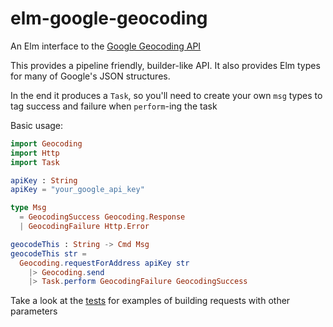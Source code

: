 # elm-google-geocoding

An Elm interface to the [Google Geocoding API](https://developers.google.com/maps/documentation/geocoding/intro)

This provides a pipeline friendly, builder-like API. It also provides Elm types for many of Google's JSON structures.

In the end it produces a `Task`, so you'll need to create your own `msg` types to tag success and failure when `perform`-ing the task

Basic usage:

```elm
import Geocoding
import Http
import Task

apiKey : String
apiKey = "your_google_api_key"

type Msg
  = GeocodingSuccess Geocoding.Response
  | GeocodingFailure Http.Error

geocodeThis : String -> Cmd Msg
geocodeThis str =
  Geocoding.requestForAddress apiKey str
    |> Geocoding.send
    |> Task.perform GeocodingFailure GeocodingSuccess
```

Take a look at the [tests](tests/Tests.elm) for examples of building requests with other parameters
